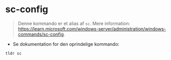 # sc-config

> Denne kommando er et alias af `sc`.
> Mere information: <https://learn.microsoft.com/windows-server/administration/windows-commands/sc-config>.

- Se dokumentation for den oprindelige kommando:

`tldr sc`
